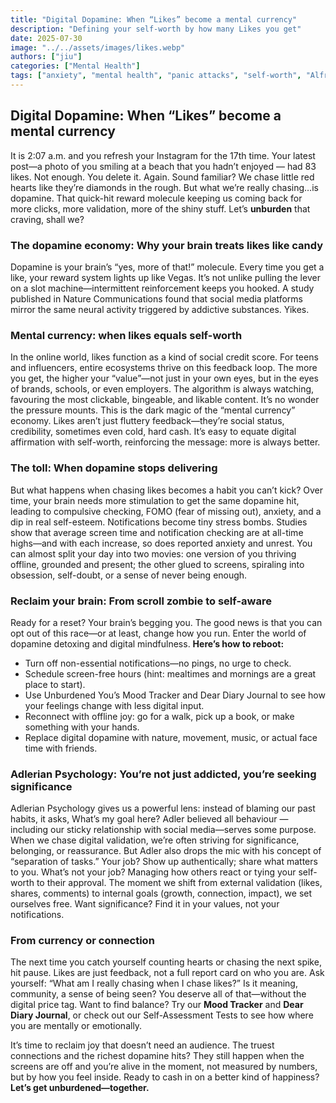 ```yaml
---
title: "Digital Dopamine: When “Likes” become a mental currency"
description: "Defining your self-worth by how many Likes you get"
date: 2025-07-30
image: "../../assets/images/likes.webp"
authors: ["jiu"]
categories: ["Mental Health"]
tags: ["anxiety", "mental health", "panic attacks", "self-worth", "Alfred Adler", "psychology"]
---
```


## Digital Dopamine: When “Likes” become a mental currency


It is 2:07 a.m. and you refresh your Instagram for the 17th time. Your latest post—a photo of you smiling at a beach that you hadn’t enjoyed — had 83 likes. Not enough. You delete it. Again.
Sound familiar? We chase little red hearts like they’re diamonds in the rough. But what we’re really chasing…is dopamine. That quick-hit reward molecule keeping us coming back for more clicks, more validation, more of the shiny stuff. Let’s **unburden** that craving, shall we?


### The dopamine economy: Why your brain treats likes like candy

Dopamine is your brain’s “yes, more of that!” molecule. Every time you get a like, your reward system lights up like Vegas. It’s not unlike pulling the lever on a slot machine—intermittent reinforcement keeps you hooked.
A study published in Nature Communications found that social media platforms mirror the same neural activity triggered by addictive substances. Yikes.



### Mental currency: when likes equals self-worth

In the online world, likes function as a kind of social credit score. For teens and influencers, entire ecosystems thrive on this feedback loop. The more you get, the higher your “value”—not just in your own eyes, but in the eyes of brands, schools, or even employers. The algorithm is always watching, favouring the most clickable, bingeable, and likable content. It’s no wonder the pressure mounts.
This is the dark magic of the “mental currency” economy. Likes aren’t just fluttery feedback—they’re social status, credibility, sometimes even cold, hard cash. It’s easy to equate digital affirmation with self-worth, reinforcing the message: more is always better.


### The toll: When dopamine stops delivering

But what happens when chasing likes becomes a habit you can’t kick? Over time, your brain needs more stimulation to get the same dopamine hit, leading to compulsive checking, FOMO (fear of missing out), anxiety, and a dip in real self-esteem. Notifications become tiny stress bombs. Studies show that average screen time and notification checking are at all-time highs—and with each increase, so does reported anxiety and unrest.
You can almost split your day into two movies: one version of you thriving offline, grounded and present; the other glued to screens, spiraling into obsession, self-doubt, or a sense of never being enough.


### Reclaim your brain: From scroll zombie to self-aware

Ready for a reset? Your brain’s begging you. The good news is that you can opt out of this race—or at least, change how you run. Enter the world of dopamine detoxing and digital mindfulness. 
**Here’s how to reboot:**
*	Turn off non-essential notifications—no pings, no urge to check.
*	Schedule screen-free hours (hint: mealtimes and mornings are a great place to start).
*	Use Unburdened You’s Mood Tracker and Dear Diary Journal to see how your feelings change with less digital input.
*	Reconnect with offline joy: go for a walk, pick up a book, or make something with your hands.
*	Replace digital dopamine with nature, movement, music, or actual face time with friends.


### Adlerian Psychology: You’re not just addicted, you’re seeking significance

Adlerian Psychology gives us a powerful lens: instead of blaming our past habits, it asks, What’s my goal here? Adler believed all behaviour — including our sticky relationship with social media—serves some purpose. When we chase digital validation, we’re often striving for significance, belonging, or reassurance.
But Adler also drops the mic with his concept of “separation of tasks.” Your job? Show up authentically; share what matters to you. What’s not your job? Managing how others react or tying your self-worth to their approval. The moment we shift from external validation (likes, shares, comments) to internal goals (growth, connection, impact), we set ourselves free.
Want significance? Find it in your values, not your notifications.



### From currency or connection

The next time you catch yourself counting hearts or chasing the next spike, hit pause. Likes are just feedback, not a full report card on who you are. Ask yourself: “What am I really chasing when I chase likes?” Is it meaning, community, a sense of being seen? You deserve all of that—without the digital price tag.
Want to find balance? Try our **Mood Tracker** and **Dear Diary Journal**, or check out our Self-Assessment Tests to see how where you are mentally or emotionally.

It’s time to reclaim joy that doesn’t need an audience. The truest connections and the richest dopamine hits? They still happen when the screens are off and you’re alive in the moment, not measured by numbers, but by how you feel inside.
Ready to cash in on a better kind of happiness? **Let’s get unburdened—together.**